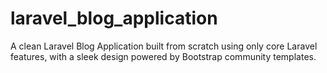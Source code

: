 # laravel_blog_application
A clean Laravel Blog Application built from scratch using only core Laravel features, with a sleek design powered by Bootstrap community templates.
